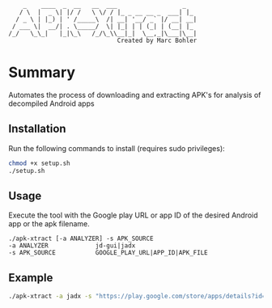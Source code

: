 ```
    _    ____  _  __   __  ___                  _   
   / \  |  _ \| |/ /   \ \/ / |_ _ __ __ _  ___| |_ 
  / _ \ | |_) | ' /_____\  /| __| '__/ _` |/ __| __|
 / ___ \|  __/| . \_____/  \| |_| | | (_| | (__| |_ 
/_/   \_\_|   |_|\_\   /_/\_\\__|_|  \__,_|\___|\__|
                              Created by Marc Bohler
```

# Summary
Automates the process of downloading and extracting APK's for analysis of decompiled Android apps

## Installation
Run the following commands to install (requires sudo privileges):
```bash
chmod +x setup.sh
./setup.sh
```
## Usage
Execute the tool with the Google play URL or app ID of the desired Android app or the apk filename.
```
./apk-xtract [-a ANALYZER] -s APK_SOURCE
-a ANALYZER             jd-gui|jadx
-s APK_SOURCE           GOOGLE_PLAY_URL|APP_ID|APK_FILE
```
## Example
```bash
./apk-xtract -a jadx -s "https://play.google.com/store/apps/details?id=<<APP_ID>>&hl=en&gl=US"
```

